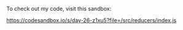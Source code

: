 To check out my code, visit this sandbox:

https://codesandbox.io/s/day-26-z1xu5?file=/src/reducers/index.js